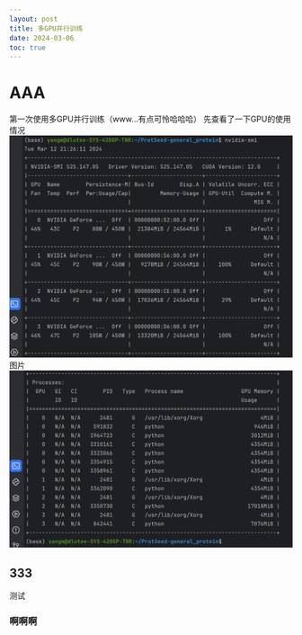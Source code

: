 ```yaml
---
layout: post
title: 多GPU并行训练
date: 2024-03-06
toc: true
---
```


# AAA

第一次使用多GPU并行训练（www...有点可怜哈哈哈）
先查看了一下GPU的使用情况
![图片](https://github.com/MingYangi/MingYangi.github.io/blob/master/images/%E5%A4%9AGPU%E5%B9%B6%E8%A1%8C%E8%AE%AD%E7%BB%83/nvidia-smi.png)
图片
![图片2](https://github.com/MingYangi/MingYangi.github.io/blob/master/images/%E5%A4%9AGPU%E5%B9%B6%E8%A1%8C%E8%AE%AD%E7%BB%83/nvidia-smi2.png)



## 333

测试



### 啊啊啊


